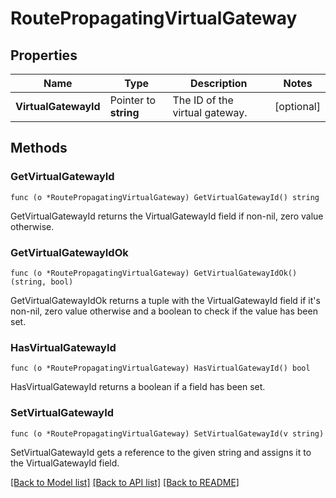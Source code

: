 # RoutePropagatingVirtualGateway

## Properties

Name | Type | Description | Notes
------------ | ------------- | ------------- | -------------
**VirtualGatewayId** | Pointer to **string** | The ID of the virtual gateway. | [optional] 

## Methods

### GetVirtualGatewayId

`func (o *RoutePropagatingVirtualGateway) GetVirtualGatewayId() string`

GetVirtualGatewayId returns the VirtualGatewayId field if non-nil, zero value otherwise.

### GetVirtualGatewayIdOk

`func (o *RoutePropagatingVirtualGateway) GetVirtualGatewayIdOk() (string, bool)`

GetVirtualGatewayIdOk returns a tuple with the VirtualGatewayId field if it's non-nil, zero value otherwise
and a boolean to check if the value has been set.

### HasVirtualGatewayId

`func (o *RoutePropagatingVirtualGateway) HasVirtualGatewayId() bool`

HasVirtualGatewayId returns a boolean if a field has been set.

### SetVirtualGatewayId

`func (o *RoutePropagatingVirtualGateway) SetVirtualGatewayId(v string)`

SetVirtualGatewayId gets a reference to the given string and assigns it to the VirtualGatewayId field.


[[Back to Model list]](../README.md#documentation-for-models) [[Back to API list]](../README.md#documentation-for-api-endpoints) [[Back to README]](../README.md)



